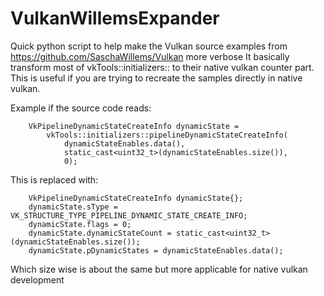 # VulkanWillemsExpander
Quick python script to help make the Vulkan source examples from https://github.com/SaschaWillems/Vulkan more verbose
It basically transform most of vkTools::initializers:: to their native vulkan counter part. 
This is useful if you are trying to recreate the samples directly in native vulkan.

Example if the source code reads:

		VkPipelineDynamicStateCreateInfo dynamicState =
			vkTools::initializers::pipelineDynamicStateCreateInfo(
				dynamicStateEnables.data(),
				static_cast<uint32_t>(dynamicStateEnables.size()),
				0);

 This is replaced with:

		VkPipelineDynamicStateCreateInfo dynamicState{};
		dynamicState.sType = VK_STRUCTURE_TYPE_PIPELINE_DYNAMIC_STATE_CREATE_INFO;
		dynamicState.flags = 0;
		dynamicState.dynamicStateCount = static_cast<uint32_t>(dynamicStateEnables.size());
		dynamicState.pDynamicStates = dynamicStateEnables.data();

Which size wise is about the same but more applicable for native vulkan development
